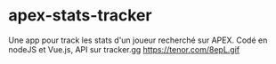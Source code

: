 # apex-stats-tracker
Une app pour track les stats d'un joueur recherché sur APEX. Codé en nodeJS et Vue.js, API sur tracker.gg
https://tenor.com/8epL.gif
